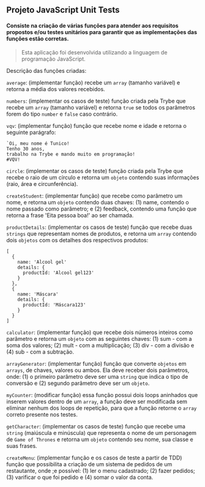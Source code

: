 ## Projeto JavaScript Unit Tests

#### Consiste na criação de várias funções para atender aos requisitos propostos e/ou testes unitários para garantir que as implementações das funções estão corretas.
> Esta aplicação foi desenvolvida utilizando a linguagem de programação JavaScript.

Descrição das funções criadas: 

`average`: (implementar função) recebe um `array` (tamanho variável) e retorna a média dos valores recebidos.

`numbers`: (implementar os casos de teste) função criada pela Trybe que recebe um `array` (tamanho variável) e retorna `true` se todos os parâmetros forem do tipo `number` e `false` caso contrário.

`vqv`: (implementar função) função que recebe nome e idade e retorna o seguinte parágrafo:

```
`Oi, meu nome é Tunico!
Tenho 30 anos,
trabalho na Trybe e mando muito em programação!
#VQV!
```

`circle`: (implementar os casos de teste) função criada pela Trybe que recebe o raio de um círculo e retorna um `objeto` contendo suas informações (raio, área e circunferência). 

`createStudent`: (implementar função) que recebe como parâmetro um nome, e retorna um `objeto` contendo duas chaves: (1) name, contendo o nome passado como parâmetro; e (2) feedback, contendo uma função que retorna a frase 'Eita pessoa boa!' ao ser chamada.

`productDetails`: (implementar os casos de teste) função que recebe duas `strings` que representam nomes de produtos, e retorna um `array` contendo dois `objetos` com os detalhes dos respectivos produtos:

```
[
  {
    name: 'Alcool gel'
    details: {
      productId: 'Alcool gel123'
    }
  },
  {
    name: 'Máscara'
    details: {
      productId: 'Máscara123'
    }
  }
]
```

`calculator`: (implementar função) que recebe dois números inteiros como parâmetro e retorna um `objeto` com as seguintes chaves: (1) sum - com a soma dos valores; (2) mult - com a multiplicação; (3) div - com a divisão e (4) sub - com a subtração.

`arrayGenerator`: (implementar função) função que converte `objetos` em `arrays`, de chaves, valores ou ambos. Ela deve receber dois parâmetros, onde: (1) o primeiro parâmetro deve ser uma `string` que indica o tipo de conversão e (2) segundo parâmetro deve ser um `objeto`.

`myCounter`: (modificar função) essa função possui dois loops aninhados que inserem valores dentro de um `array`, a função deve ser modificada sem eliminar nenhum dos loops de repetição, para que a função retorne o `array` correto presente nos testes.

`getCharacter`: (implementar os casos de teste) função que recebe uma `string` (maiúscula e minúscula) que representa o nome de um personagem de `Game of Thrones` e retorna um `objeto` contendo seu nome, sua classe e suas frases.

`createMenu`: (implementar função e os casos de teste a partir de TDD) função que possibilita a criação de um sistema de pedidos de um restautante, onde ;e possível: (1) ler o menu cadastrado; (2) fazer pedidos; (3) varificar o que foi pedido e (4) somar o valor da conta.


